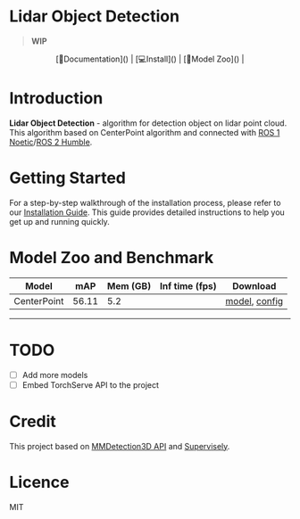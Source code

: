 # Lidar Object Detection

> **WIP**

<div align="center">
	[📘Documentation]() | [💻Install]() | [🐼Model Zoo]() |
</div>

# Introduction
**Lidar Object Detection** - algorithm for detection object on lidar point cloud. This algorithm based on CenterPoint algorithm and connected with [ROS 1 Noetic]()/[ROS 2 Humble]().

# Getting Started

For a step-by-step walkthrough of the installation process, please refer to our [Installation Guide](https://github.com/BleynChannel/3d_detection/blob/main/INSTALL.md). This guide provides detailed instructions to help you get up and running quickly.

# Model Zoo and Benchmark

|Model        |mAP    |Mem (GB)|Inf time (fps)|Download             |
|-------------|-------|--------|--------------|---------------------|
|CenterPoint  |56.11  |5.2     |              |[model](), [config]()|

------------------------

# TODO
- [ ] Add more models
- [ ] Embed TorchServe API to the project

# Credit
This project based on [MMDetection3D API]() and [Supervisely]().

# Licence
MIT